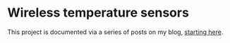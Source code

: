 # Wireless temperature sensors

This project is documented via a series of posts on my blog, [starting here](https://saintgimp.org/2016/07/10/building-a-wireless-temperature-sensor-network-part-1/).
